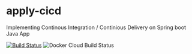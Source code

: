 # apply-cicd
Implementing Continous Integration / Continious Delivery on Spring boot Java App

[![Build Status](https://travis-ci.com/managanesh/apply-cicd.svg?branch=master)](https://travis-ci.com/managanesh/apply-cicd)
![Docker Cloud Build Status](https://img.shields.io/docker/cloud/build/managanesh/apply-cicd)

